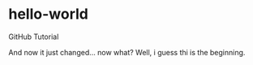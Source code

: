# hello-world
GitHub Tutorial

And now it just changed... now what?
Well, i guess thi is the beginning.

